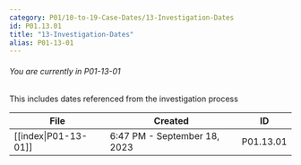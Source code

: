 ```yaml
---
category: P01/10-to-19-Case-Dates/13-Investigation-Dates
id: P01.13.01
title: "13-Investigation-Dates"
alias: P01-13-01
---
```

###### You are currently in P01-13-01

This includes dates referenced from the investigation process

| File                                                                                                          | Created                      | ID        |
| ------------------------------------------------------------------------------------------------------------- | ---------------------------- | --------- |
| [[index\|P01-13-01]] | 6:47 PM - September 18, 2023 | P01.13.01 |

